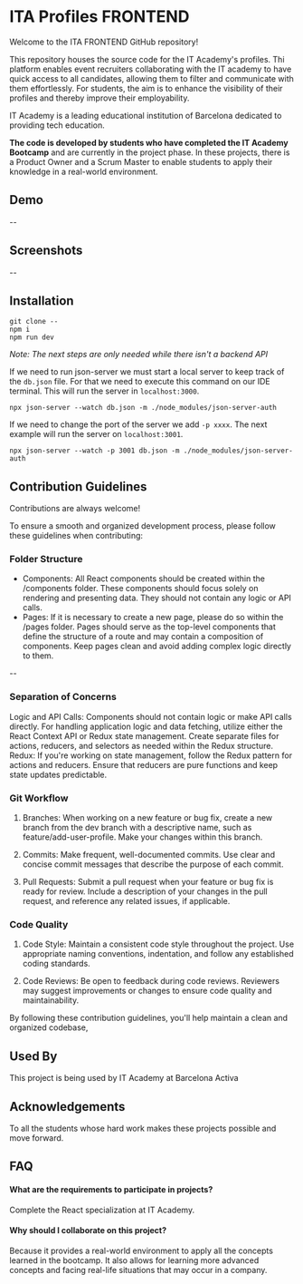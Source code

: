 # ITA Profiles FRONTEND

Welcome to the ITA FRONTEND GitHub repository!

This repository houses the source code for the IT Academy's profiles. Thi platform enables event recruiters collaborating with the IT academy to have quick access to all candidates, allowing them to filter and communicate with them effortlessly. For students, the aim is to enhance the visibility of their profiles and thereby improve their employability.

IT Academy is a leading educational institution of Barcelona dedicated to providing tech education.

**The code is developed by students who have completed the IT Academy Bootcamp** and are currently in the project phase. In these projects, there is a Product Owner and a Scrum Master to enable students to apply their knowledge in a real-world environment.

## Demo

--

## Screenshots

--

## Installation

```console
git clone --
npm i
npm run dev
```

_Note: The next steps are only needed while there isn't a backend API_

If we need to run json-server we must start a local server to keep track of the `db.json` file. For that we need to execute this command on our IDE terminal. This will run the server in `localhost:3000`.

`npx json-server --watch db.json -m ./node_modules/json-server-auth`

If we need to change the port of the server we add `-p xxxx`. The next example will run the server on `localhost:3001`.

`npx json-server --watch -p 3001 db.json -m ./node_modules/json-server-auth`

## Contribution Guidelines

Contributions are always welcome!

To ensure a smooth and organized development process, please follow these guidelines when contributing:

### Folder Structure

- Components: All React components should be created within the /components folder. These components should focus solely on rendering and presenting data. They should not contain any logic or API calls.
- Pages: If it is necessary to create a new page, please do so within the /pages folder. Pages should serve as the top-level components that define the structure of a route and may contain a composition of components. Keep pages clean and avoid adding complex logic directly to them.

--

### Separation of Concerns

Logic and API Calls: Components should not contain logic or make API calls directly. For handling application logic and data fetching, utilize either the React Context API or Redux state management. Create separate files for actions, reducers, and selectors as needed within the Redux structure.
Redux: If you're working on state management, follow the Redux pattern for actions and reducers. Ensure that reducers are pure functions and keep state updates predictable.

### Git Workflow

1. Branches: When working on a new feature or bug fix, create a new branch from the dev branch with a descriptive name, such as feature/add-user-profile. Make your changes within this branch.

2. Commits: Make frequent, well-documented commits. Use clear and concise commit messages that describe the purpose of each commit.

3. Pull Requests: Submit a pull request when your feature or bug fix is ready for review. Include a description of your changes in the pull request, and reference any related issues, if applicable.

### Code Quality

1. Code Style: Maintain a consistent code style throughout the project. Use appropriate naming conventions, indentation, and follow any established coding standards.

2. Code Reviews: Be open to feedback during code reviews. Reviewers may suggest improvements or changes to ensure code quality and maintainability.

By following these contribution guidelines, you'll help maintain a clean and organized codebase,

## Used By

This project is being used by IT Academy at Barcelona Activa

## Acknowledgements

To all the students whose hard work makes these projects possible and move forward.

## FAQ

#### What are the requirements to participate in projects?

Complete the React specialization at IT Academy.

#### Why should I collaborate on this project?

Because it provides a real-world environment to apply all the concepts learned in the bootcamp. It also allows for learning more advanced concepts and facing real-life situations that may occur in a company.
